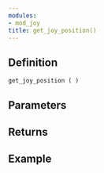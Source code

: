 ```yaml
---
modules:
- mod_joy
title: get_joy_position()
---
```


## Definition

    get_joy_position ( )

## Parameters

## Returns

## Example

```
```
